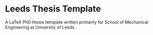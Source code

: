 # Leeds Thesis Template
 A LaTeX PhD thesis template written primarily for School of Mechanical Engineering at University of Leeds.
